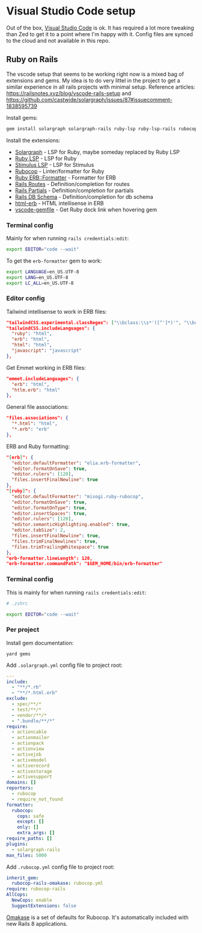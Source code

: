 # Visual Studio Code setup

Out of the box, [Visual Studio Code](https://code.visualstudio.com/) is ok. It has required a lot more tweaking than Zed to get it to a point where I'm happy with it. Config files are synced to the cloud and not available in this repo.

## Ruby on Rails

The vscode setup that seems to be working right now is a mixed bag of extensions and gems. My idea is to do very littel in the project to get a similar experience in all rails projects with minimal setup. Reference articles: https://railsnotes.xyz/blog/vscode-rails-setup and https://github.com/castwide/solargraph/issues/87#issuecomment-1838595739

Install gems:

```bash
gem install solargraph solargraph-rails ruby-lsp ruby-lsp-rails rubocop rubocop-rails erb-formatter yard
```

Install the extensions:

- [Solargraph](https://marketplace.visualstudio.com/items?itemName=castwide.solargraph) - LSP for Ruby, maybe someday replaced by Ruby LSP
- [Ruby LSP](https://marketplace.visualstudio.com/items?itemName=Shopify.ruby-lsp) - LSP for Ruby
- [Stimulus LSP](https://marketplace.visualstudio.com/items?itemName=marcoroth.stimulus-lsp) - LSP for Stimulus
- [Rubocop](https://marketplace.visualstudio.com/items?itemName=misogi.ruby-rubocop) - Linter/formatter for Ruby
- [Ruby ERB::Formatter](https://marketplace.visualstudio.com/items?itemName=elia.erb-formatter) - Formatter for ERB
- [Rails Routes](https://marketplace.visualstudio.com/items?itemName=aki77.rails-routes) - Definition/completion for routes
- [Rails Partials](https://marketplace.visualstudio.com/items?itemName=aki77.rails-partial) - Definition/completion for partials
- [Rails DB Schema](https://marketplace.visualstudio.com/items?itemName=aki77.rails-db-schema) - Definition/completion for db schema
- [html-erb](https://marketplace.visualstudio.com/items?itemName=aki77.html-erb) - HTML intellisense in ERB
- [vscode-gemfile](https://marketplace.visualstudio.com/items?itemName=bung87.vscode-gemfile) - Get Ruby dock link when hovering gem

### Terminal config

Mainly for when running `rails credentials:edit`:

```sh
export EDITOR="code --wait"
```

To get the `erb-formatter` gem to work:

```sh
export LANGUAGE=en_US.UTF-8
export LANG=en_US.UTF-8
export LC_ALL=en_US.UTF-8
```

### Editor config

Tailwind intellisense to work in ERB files:

```json
"tailwindCSS.experimental.classRegex": ["\\bclass:\\s*'([^']*)'", "\\bclass:\\s*\"([^\"]*)\""],
"tailwindCSS.includeLanguages": {
  "ruby": "html",
  "erb": "html",
  "html": "html",
  "javascript": "javascript"
},
```

Get Emmet working in ERB files:

```json
"emmet.includeLanguages": {
  "erb": "html",
  "htlm.erb": "html"
},
```

General file associations:

```json
"files.associations": {
  "*.html": "html",
  "*.erb": "erb"
},
```

ERB and Ruby formatting:

```json
"[erb]": {
  "editor.defaultFormatter": "elia.erb-formatter",
  "editor.formatOnSave": true,
  "editor.rulers": [120],
  "files.insertFinalNewline": true
},
"[ruby]": {
  "editor.defaultFormatter": "misogi.ruby-rubocop",
  "editor.formatOnSave": true,
  "editor.formatOnType": true,
  "editor.insertSpaces": true,
  "editor.rulers": [120],
  "editor.semanticHighlighting.enabled": true,
  "editor.tabSize": 2,
  "files.insertFinalNewline": true,
  "files.trimFinalNewlines": true,
  "files.trimTrailingWhitespace": true
},
"erb-formatter.lineLength": 120,
"erb-formatter.commandPath": "$GEM_HOME/bin/erb-formatter"
```

### Terminal config

This is mainly for when running `rails credentials:edit`:

```sh
# .zshrc

export EDITOR="code --wait"
```

### Per project

Install gem documentation:

```
yard gems
```

Add `.solargraph.yml` config file to project root:

```yml
---
include:
  - "**/*.rb"
  - "**/*.html.erb"
exclude:
  - spec/**/*
  - test/**/*
  - vendor/**/*
  - ".bundle/**/*"
require:
  - actioncable
  - actionmailer
  - actionpack
  - actionview
  - activejob
  - activemodel
  - activerecord
  - activestorage
  - activesupport
domains: []
reporters:
  - rubocop
  - require_not_found
formatter:
  rubocop:
    cops: safe
    except: []
    only: []
    extra_args: []
require_paths: []
plugins:
  - solargraph-rails
max_files: 5000
```

Add `.rubocop.yml` config file to project root:

```yml
inherit_gem:
  rubocop-rails-omakase: rubocop.yml
require: rubocop-rails
AllCops:
  NewCops: enable
  SuggestExtensions: false
```

[Omakase](https://github.com/rails/rubocop-rails-omakase) is a set of defaults for Rubocop. It's automatically included with new Rails 8 applications.
